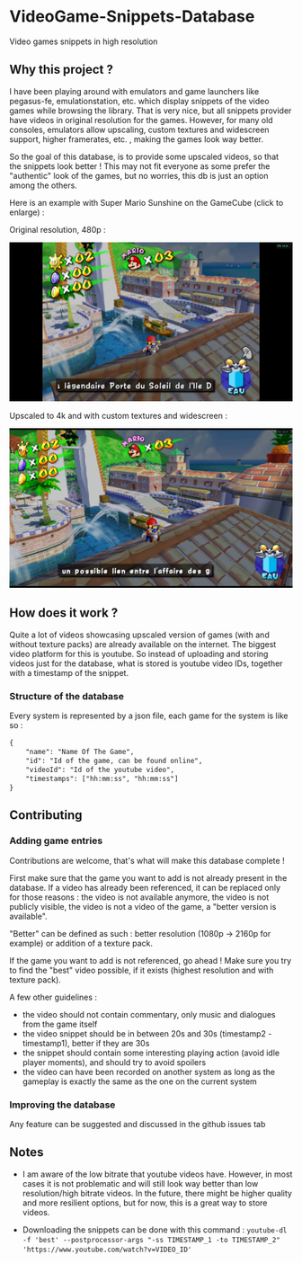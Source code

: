 # VideoGame-Snippets-Database 
Video games snippets in high resolution

## Why this project ?

I have been playing around with emulators and game launchers like pegasus-fe, emulationstation, etc. which display snippets of the video games while browsing the library. That is very nice, but all snippets provider have videos in original resolution for the games. However, for many old consoles, emulators allow upscaling, custom textures and widescreen support, higher framerates, etc. , making the games look way better. 

So the goal of this database, is to provide some upscaled videos, so that the snippets look better ! This may not fit everyone as some prefer the "authentic" look of the games, but no worries, this db is just an option among the others.

Here is an example with Super Mario Sunshine on the GameCube (click to enlarge) :

Original resolution, 480p :

![](media/mario-sunshine-original.jpg)


Upscaled to 4k and with custom textures and widescreen :

![](media/mario-sunshine-improved.jpg)

## How does it work ?

Quite a lot of videos showcasing upscaled version of games (with and without texture packs) are already available on the internet. The biggest video platform for this is youtube. So instead of uploading and storing videos just for the database, what is stored is youtube video IDs, together with a timestamp of the snippet.

### Structure of the database

Every system is represented by a json file, each game for the system is like so :

```
{
    "name": "Name Of The Game",
    "id": "Id of the game, can be found online",
    "videoId": "Id of the youtube video",
    "timestamps": ["hh:mm:ss", "hh:mm:ss"]
}
```

## Contributing

### Adding game entries

Contributions are welcome, that's what will make this database complete !

First make sure that the game you want to add is not already present in the database. 
If a video has already been referenced, it can be replaced only for those reasons : the video is not available anymore, the video is not publicly visible, the video is not a video of the game, a "better version is available".

"Better" can be defined as such : better resolution (1080p -> 2160p for example) or addition of a texture pack.

If the game you want to add is not referenced, go ahead ! Make sure you try to find the "best" video possible, if it exists (highest resolution and with texture pack).

A few other guidelines :

- the video should not contain commentary, only music and dialogues from the game itself
- the video snippet should be in between 20s and 30s (timestamp2 - timestamp1), better if they are 30s
- the snippet should contain some interesting playing action (avoid idle player moments), and should try to avoid spoilers
- the video can have been recorded on another system as long as the gameplay is exactly the same as the one on the current system

### Improving the database

Any feature can be suggested and discussed in the github issues tab

## Notes

- I am aware of the low bitrate that youtube videos have. However, in most cases it is not problematic and will still look way better than low resolution/high bitrate videos. In the future, there might be higher quality and more resilient options, but for now, this is a great way to store videos.

- Downloading the snippets can be done with this command : `youtube-dl -f 'best' --postprocessor-args "-ss TIMESTAMP_1 -to TIMESTAMP_2" 'https://www.youtube.com/watch?v=VIDEO_ID'`